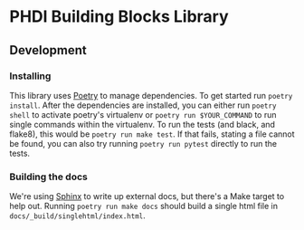 # PHDI Building Blocks Library

## Development

### Installing

This library uses [Poetry](https://python-poetry.org/) to manage dependencies. To get started
run `poetry install`. After the dependencies are installed, you can either run `poetry shell` to
activate poetry's virtualenv or `poetry run $YOUR_COMMAND` to run single commands within the virtualenv.
To run the tests (and black, and flake8), this would be `poetry run make test`. If that fails, stating a file cannot be found, you can also try running `poetry run pytest` directly to run the tests.

### Building the docs

We're using [Sphinx](https://www.sphinx-doc.org) to write up external docs, but there's a Make target
to help out. Running `poetry run make docs` should build a single html file in `docs/_build/singlehtml/index.html`.
